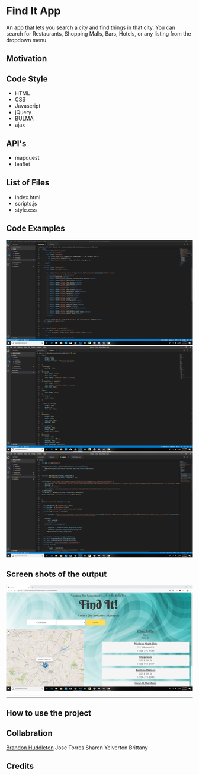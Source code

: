 # Find It App
An app that lets you search a city and find things in that city.  You can search for Restaurants, Shopping Malls, Bars, Hotels, or any listing from the dropdown menu.

Motivation
---


Code Style
---
 * HTML
 * CSS
 * Javascript
 * jQuery
 * BULMA
 * ajax
 
API's
---
 * mapquest
 * leaflet
  
List of Files
---
  * index.html
  * scripts.js
  * style.css

Code Examples
---
 
 ![HTML File](assets/html.png)
 ![CSS File](assets/css.PNG)
 ![Javascript File](assets/javascript.PNG)


 
Screen shots of the output
---
 
 ![Finished Product](assets/findit.PNG)

  
---
 
How to use the project
---

Collabration
---
<a href="github.com/BrandonHuddleston">Brandon Huddleton</a>
Jose Torres
Sharon Yelverton
Brittany
 
Credits
---
 
